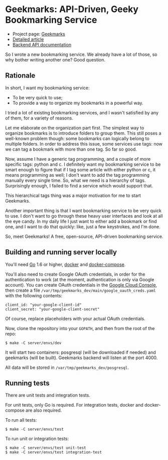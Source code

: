Geekmarks: API-Driven, Geeky Bookmarking Service
================================================================

  * Project page: [Geekmarks](https://geekmarks.dmitryfrank.com/)
  * [Detailed article](https://dmitryfrank.com/projects/geekmarks/article)
  * [Backend API documentation](https://dmitryfrank.com/projects/geekmarks/api)

So I wrote a new bookmarking service. We already have a lot of those, so why
bother writing another one? Good question.

## Rationale

In short, I want my bookmarking service:

  * To be very quick to use;
  * To provide a way to organize my bookmarks in a powerful way.

I tried a lot of existing bookmarking services, and I wasn't satisfied by any
of them, for a variety of reasons.

Let me elaborate on the organization part first. The simplest way to organize
bookmarks is to introduce folders to group them. This still poses a well-known
problem though: some bookmarks can logically belong to multiple folders. In
order to address this issue, some services use tags: now we can tag a bookmark
with more than one tag. So far so good.

Now, assume I have a generic tag programming, and a couple of more specific
tags: python and c. I definitely want my bookmarking service to be smart enough
to figure that if I tag some article with either python or c, it means
programming as well; I don't want to add the tag programming manually every
single time. So, what we need is a hierarchy of tags. Surprisingly enough, I
failed to find a service which would support that.

This hierarchical tags thing was a major motivation for me to start Geekmarks.

Another important thing is that I want bookmarking service to be very quick to
use. I don't want to go through these heavy user interfaces and look at all the
eye candy. In my daily life I just want to either add a bookmark or find one,
and I want to do that quickly: like, just a few keystrokes, and I'm done.

So, meet Geekmarks! A free, open-source,
API-driven bookmarking service.

## Building and running server locally

You'll need [Go](https://golang.org/) 1.6 or higher,
[docker](https://www.docker.com/) and
[docker-compose](https://docs.docker.com/compose/).

You'll also need to create Google OAuth credentials, in order for the
authentication to work (at the moment, authentication is only via Google
account). You can create OAuth credentials in the
[Google Cloud Console](https://console.cloud.google.com/apis/credentials), then
create a file `/var/tmp/geekmarks_dev/main/google_oauth_creds.yaml` with the
following contents:

```
client_id: "your-google-client-id"
client_secret: "your-google-client-secret"
```

Of course, replace placeholders with your actual OAuth credentials.

Now, clone the repository into your `GOPATH`, and then from the root of the
repo:

```
$ make -C server/envs/dev
```

It will start two containers: posgresql (will be downloaded if needed) and
geekmarks (will be built). Geekmarks backend will listen at the port 4000.

All data will be stored in `/var/tmp/geekmarks_dev/posgresql`.

## Running tests

There are unit tests and integration tests.

For unit tests, only Go is required. For integration tests, docker and
docker-compose are also required.

To run all tests:

```
$ make -C server/envs/test
```

To run unit or integration tests:

```
$ make -C server/envs/test unit-test
$ make -C server/envs/test integration-test
```
